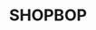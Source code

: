 ---
description: 兄弟们学习下国外的先进水平，别总是淘宝范了。
layout: post
results:
- primaryGenreName: Lifestyle
  version: '1.0.2'
  trackViewUrl: https://itunes.apple.com/cn/app/shopbop/id739985481?mt=8&uo=4
  artworkUrl100: http://a1529.phobos.apple.com/us/r30/Purple4/v4/62/a6/f0/62a6f0ee-cb11-e58a-04a0-aaf0d97f747f/mzl.nkdtzbzu.png
  artworkUrl60: http://a1117.phobos.apple.com/us/r30/Purple4/v4/31/36/cd/3136cd99-3671-8b5f-6d0c-2933ba3c7037/AppIcon57x57.png
  userRatingCountForCurrentVersion: 1
  sellerName: Shopbop Mobile LLC
  supportedDevices:
  - iPodTouchFifthGen
  - iPhone4S
  - iPadFourthGen4G
  - iPhone-3GS
  - iPadMini
  - iPad2Wifi
  - iPhone4
  - iPadThirdGen4G
  - iPhone5s
  - iPadFourthGen
  - iPhone5c
  - iPodTouchourthGen
  - iPadThirdGen
  - iPad23G
  - iPhone5
  - iPadMini4G
  genres:
  - 生活
  - 商品指南
  trackName: SHOPBOP
  description: "Welcome to Shopbop’s app, a daily shopping destination for
    everything new and noteworthy, just for the girl on the go.  \n\nWhat’s
    in store:\n• An easy-to-shop selection of 500+ established and emerging
    labels.\n• Fashion features and styling tips.\n• Create a personalized
    assortment of your favorite items in My Hearts.\n• Curated boutiques for
    every season and occasion.\n• Low inventory and sale alerts.\n• Easy login
    with your Amazon.com account.\n• Amazon Prime members enjoy Prime shipping
    benefits within the USA.\n• Free express international delivery and easy
    returns."
  price: 0
  trackId: 739985481
  releaseDate: '2013-12-20T03:22:21Z'
  screenshotUrls:
  - http://a5.mzstatic.com/us/r30/Purple6/v4/2e/20/b7/2e20b710-fce5-dbf3-580c-e65e3f6cb60f/screen1136x1136.jpeg
  - http://a3.mzstatic.com/us/r30/Purple/v4/4d/43/5f/4d435f08-fc9b-7fce-2c8a-8205a491ea8a/screen1136x1136.jpeg
  - http://a3.mzstatic.com/us/r30/Purple4/v4/b4/6f/38/b46f3894-187d-7400-d14f-900c12fa2b04/screen1136x1136.jpeg
  - http://a3.mzstatic.com/us/r30/Purple4/v4/31/0b/d6/310bd612-152d-0e20-d4f6-78a2600f1860/screen1136x1136.jpeg
  - http://a1.mzstatic.com/us/r30/Purple/v4/7f/34/cf/7f34cfce-05d4-1664-127d-6a072026e7d9/screen1136x1136.jpeg
  artistViewUrl: https://itunes.apple.com/cn/artist/shopbop-mobile-llc/id739985484?uo=4
  primaryGenreId: 6012
  averageUserRatingForCurrentVersion: 5
  kind: software
  fileSizeBytes: '2980071'
  bundleId: com.shopbop.Shopbop
  releaseNotes: "What’s in store: \n• An easy-to-shop selection of 500+ established
    and emerging labels. \n• Fashion features and styling tips. \n• Create
    a personalized assortment of your favorite items in My Hearts. \n• Curated
    boutiques for every season and occasion. \n• Low inventory and sale alerts.
    \n• Easy login with your Amazon.com account. \n• Amazon Prime members
    enjoy Prime shipping benefits within the USA. \n• Free express international
    delivery and easy returns.\n\nWe would love to hear from you, please email
    appfeedback@shopbop.com with your feedback."
  sellerUrl: http://www.shopbop.com/ci/apps.html?extid=iTunes_app_store
  artistName: Shopbop Mobile LLC
  trackCensoredName: SHOPBOP
  isGameCenterEnabled: false
  contentAdvisoryRating: 4+
  languageCodesISO2A:
  - EN
  trackContentRating: 4+
  features: &a []
  wrapperType: software
  artworkUrl512: http://a1529.phobos.apple.com/us/r30/Purple4/v4/62/a6/f0/62a6f0ee-cb11-e58a-04a0-aaf0d97f747f/mzl.nkdtzbzu.png
  formattedPrice: 免费
  artistId: 739985484
  genreIds:
  - '6012'
  - '6022'
  currency: CNY
  ipadScreenshotUrls: *a
category: 生活
tags: tag1
resultCount: 1
title: SHOPBOP

---